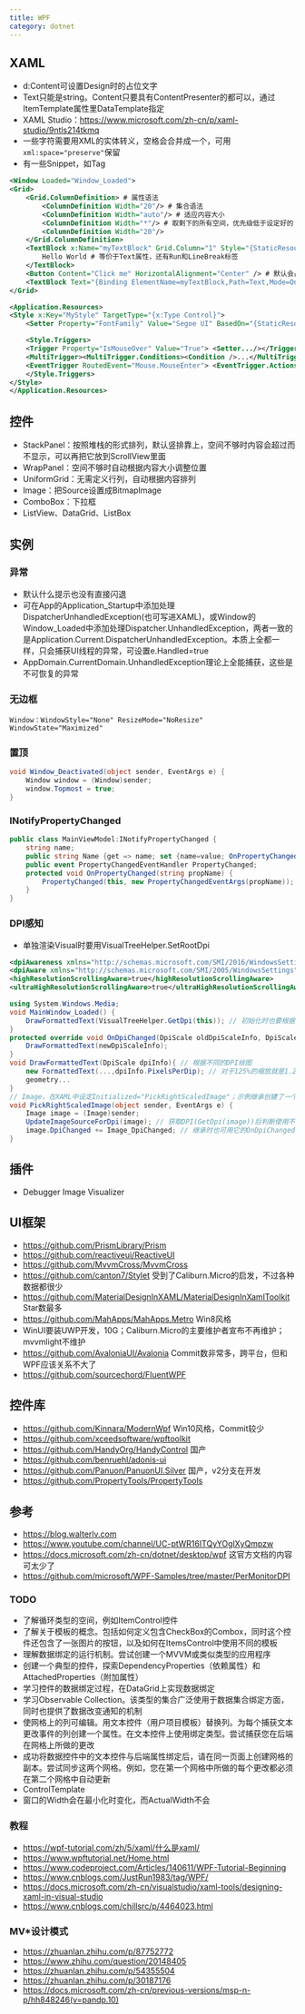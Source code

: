 ```yaml
---
title: WPF
category: dotnet
---
```


## XAML

* d:Content可设置Design时的占位文字
* Text只能是string。Content只要具有ContentPresenter的都可以，通过ItemTemplate属性里DataTemplate指定
* XAML Studio：https://www.microsoft.com/zh-cn/p/xaml-studio/9ntls214tkmq
* 一些字符需要用XML的实体转义，空格会合并成一个，可用`xml:space="preserve"`保留
* 有一些Snippet，如Tag

```xml
<Window Loaded="Window_Loaded">
<Grid>
    <Grid.ColumnDefinition> # 属性语法
        <ColumnDefinition Width="20"/> # 集合语法
        <ColumnDefinition Width="auto"/> # 适应内容大小
        <ColumnDefinition Width="*"/> # 取剩下的所有空间，优先级低于设定好的；如果有两个就平分，有一个2*就占2/3
        <ColumnDefinition Width="20"/>
    </Grid.ColumnDefinition>
    <TextBlock x:Name="myTextBlock" Grid.Column="1" Style="{StaticResource MyStyle}"> # 还有Grid.ColumnSpan跨多个区域
        Hello World # 等价于Text属性，还有Run和LineBreak标签
    </TextBlock>
    <Button Content="Click me" HorizontalAlignment="Center" /> # 默认会占满空间，但设置居中又会收缩
    <TextBlock Text="{Binding ElementName=myTextBlock,Path=Text,Mode=OneWay,FallbackValue=xxx}"> # 还可用Source={StaticResource xxx}
</Grid>

<Application.Resources>
<Style x:Key="MyStyle" TargetType="{x:Type Control}">
    <Setter Property="FontFamily" Value="Segoe UI" BasedOn="{StaticResource xxx(继承)}" /> # Value若是集合就<Setter.Value>

    <Style.Triggers>
    <Trigger Property="IsMouseOver" Value="True"> <Setter.../></Trigger>
    <MultiTrigger><MultiTrigger.Conditions><Condition />...</MultiTrigger.Conditions><MultiTrigger.Setters><Setter />...</MultiTrigger.Setters>
    <EventTrigger RoutedEvent="Mouse.MouseEnter"> <EventTrigger.Actions> <BeginStoryboard> 动画
    </Style.Triggers>
</Style>
</Application.Resources>
```

## 控件

* StackPanel：按照堆栈的形式排列，默认竖排靠上，空间不够时内容会超过而不显示，可以再把它放到ScrollView里面
* WrapPanel：空间不够时自动根据内容大小调整位置
* UniformGrid：无需定义行列，自动根据内容排列
* Image：把Source设置成BitmapImage
* ComboBox：下拉框
* ListView、DataGrid、ListBox

## 实例

### 异常

* 默认什么提示也没有直接闪退
* 可在App的Application_Startup中添加处理DispatcherUnhandledException(也可写进XAML)，或Window的Window_Loaded中添加处理Dispatcher.UnhandledException，两者一致的是Application.Current.DispatcherUnhandledException。本质上全都一样，只会捕获UI线程的异常，可设置e.Handled=true
* AppDomain.CurrentDomain.UnhandledException理论上全能捕获，这些是不可恢复的异常

### 无边框

```
Window：WindowStyle="None" ResizeMode="NoResize" WindowState="Maximized"
```

### 置顶

```c#
void Window_Deactivated(object sender, EventArgs e) {
    Window window = (Window)sender;
    window.Topmost = true;
}
```

### INotifyPropertyChanged

```c#
public class MainViewModel:INotifyPropertyChanged {
    string name;
    public string Name {get => name; set {name=value; OnPropertyChanged(nameof(Name));}}
    public event PropertyChangedEventHandler PropertyChanged;
    protected void OnPropertyChanged(string propName) {
        PropertyChanged(this, new PropertyChangedEventArgs(propName));
    }
}
```

### DPI感知

* 单独渲染Visual时要用VisualTreeHelper.SetRootDpi

```xml
<dpiAwareness xmlns="http://schemas.microsoft.com/SMI/2016/WindowsSettings">PerMonitorV2</dpiAwareness> # 1703+
<dpiAware xmlns="http://schemas.microsoft.com/SMI/2005/WindowsSettings">true</dpiAware> # WPF自动启用
<highResolutionScrollingAware>true</highResolutionScrollingAware>
<ultraHighResolutionScrollingAware>true</ultraHighResolutionScrollingAware>
```

```c#
using System.Windows.Media;
void MainWindow_Loaded() {
    DrawFormattedText(VisualTreeHelper.GetDpi(this)); // 初始化时也要根据主屏幕DPI处理
}
protected override void OnDpiChanged(DpiScale oldDpiScaleInfo, DpiScale newDpiScaleInfo) { # 主窗口DPI变化
    DrawFormattedText(newDpiScaleInfo);
}
void DrawFormattedText(DpiScale dpiInfo){ // 根据不同的DPI绘图
    new FormattedText(...,dpiInfo.PixelsPerDip); // 对于125%的缩放就是1.25
    geometry...
}
// Image，在XAML中设定Initialized="PickRightScaledImage"；示例继承创建了一个DpiAwareImage
void PickRightScaledImage(object sender, EventArgs e) {
    Image image = (Image)sender;
    UpdateImageSourceForDpi(image); // 获取DPI(GetDpi(image))后判断使用不同的图片，然后设置image.Source
    image.DpiChanged += Image_DpiChanged; // 继承时也可用它的OnDpiChanged
}
```

## 插件

* Debugger Image Visualizer

## UI框架

* https://github.com/PrismLibrary/Prism
* https://github.com/reactiveui/ReactiveUI
* https://github.com/MvvmCross/MvvmCross
* https://github.com/canton7/Stylet 受到了Caliburn.Micro的启发，不过各种数据都很少
* https://github.com/MaterialDesignInXAML/MaterialDesignInXamlToolkit Star数最多
* https://github.com/MahApps/MahApps.Metro Win8风格
* WinUI要装UWP开发，10G；Caliburn.Micro的主要维护者宣布不再维护；mvvmlight不维护
* https://github.com/AvaloniaUI/Avalonia Commit数非常多，跨平台，但和WPF应该关系不大了
* https://github.com/sourcechord/FluentWPF

## 控件库

* https://github.com/Kinnara/ModernWpf Win10风格，Commit较少
* https://github.com/xceedsoftware/wpftoolkit
* https://github.com/HandyOrg/HandyControl 国产
* https://github.com/benruehl/adonis-ui
* https://github.com/Panuon/PanuonUI.Silver 国产，v2分支在开发
* https://github.com/PropertyTools/PropertyTools

## 参考

* https://blog.walterlv.com
* https://www.youtube.com/channel/UC-ptWR16ITQyYOglXyQmpzw
* https://docs.microsoft.com/zh-cn/dotnet/desktop/wpf 这官方文档的内容可太少了
* https://github.com/microsoft/WPF-Samples/tree/master/PerMonitorDPI

### TODO

* 了解循环类型的空间，例如ItemControl控件
* 了解关于模板的概念。包括如何定义包含CheckBox的Combox，同时这个控件还包含了一张图片的按钮，以及如何在ItemsControl中使用不同的模板
* 理解数据绑定的运行机制。尝试创建一个MVVM或类似类型的应用程序
* 创建一个典型的控件，探索DependencyProperties（依赖属性）和AttachedProperties（附加属性）
* 学习控件的数据绑定过程，在DataGrid上实现数据绑定
* 学习Observable Collection。该类型的集合广泛使用于数据集合绑定方面，同时也提供了数据改变通知的机制
* 使网格上的列可编辑。用文本控件（用户项目模板）替换列。为每个捕获文本更改事件的列创建一个属性。在文本控件上使用绑定类型。尝试捕获您在后端在网格上所做的更改
* 成功将数据控件中的文本控件与后端属性绑定后，请在同一页面上创建网格的副本。尝试同步这两个网格。例如，您在第一个网格中所做的每个更改都必须在第二个网格中自动更新
* ControlTemplate
* 窗口的Width会在最小化时变化，而ActualWidth不会

### 教程

* https://wpf-tutorial.com/zh/5/xaml/什么是xaml/
* https://www.wpftutorial.net/Home.html
* https://www.codeproject.com/Articles/140611/WPF-Tutorial-Beginning
* https://www.cnblogs.com/JustRun1983/tag/WPF/
* https://docs.microsoft.com/zh-cn/visualstudio/xaml-tools/designing-xaml-in-visual-studio
* https://www.cnblogs.com/chillsrc/p/4464023.html

### MV*设计模式

* https://zhuanlan.zhihu.com/p/87752772
* https://www.zhihu.com/question/20148405
* https://zhuanlan.zhihu.com/p/54355504
* https://zhuanlan.zhihu.com/p/30187176
* https://docs.microsoft.com/zh-cn/previous-versions/msp-n-p/hh848246(v=pandp.10)

